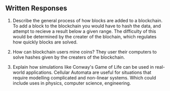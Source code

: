 ## Written Responses

1. Describe the general process of how blocks are added to a blockchain.
To add a block to the blockchain you would have to hash the data, and attempt to recieve a result below a given range. The difficulty of this would be determined by the creater of the blochain, which regulates how quickly blocks are solved.

2. How can blockchain users mine coins?
They user their computers to solve hashes given by the creaters of the blockchain.

3. Explain how simulations like Conway's Game of Life can be used in real-world applications.
Cellular Automata are useful for situations that require modelling complicated and non-linear systems. Which could include uses in physics, computer science, engineering.
